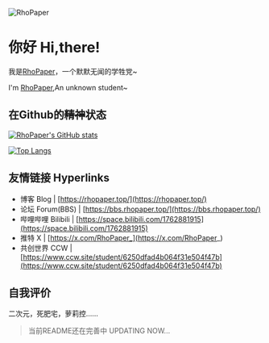 ![RhoPaper](https://socialify.git.ci/RhoPaper/RhoPaper/image?custom_description=%E7%BA%B8%E8%87%B3%E6%89%A7%0APaper+to+Hold.&description=1&font=Jost&logo=https%3A%2F%2Frhopaper.top%2Favatar.jpg&name=1&pattern=Circuit+Board&theme=Auto)



# 你好 Hi,there!

我是[RhoPaper](https://rhopaper.top/)，一个默默无闻的学牲党~

I'm [RhoPaper](https://rhopaper.top/),An unknown student~

## 在Github的~~精神~~状态

[![RhoPaper's GitHub stats](https://github-readme-stats.vercel.app/api?username=RhoPaper&show_icons=true&theme=transparent)](https://github.com/anuraghazra/github-readme-stats)

[![Top Langs](https://github-readme-stats.vercel.app/api/top-langs/?username=RhoPaper&layout=compact)](https://github.com/anuraghazra/github-readme-stats)

## 友情链接 Hyperlinks

- 博客 Blog | [https://rhopaper.top/](https://rhopaper.top/)
- 论坛 Forum(BBS) | [https://bbs.rhopaper.top/](https://bbs.rhopaper.top/)
- 哔哩哔哩 Bilibili | [https://space.bilibili.com/1762881915](https://space.bilibili.com/1762881915)
- 推特 X | [https://x.com/RhoPaper_](https://x.com/RhoPaper_)
- 共创世界 CCW | [https://www.ccw.site/student/6250dfad4b064f31e504f47b](https://www.ccw.site/student/6250dfad4b064f31e504f47b)


## 自我评价

二次元，死肥宅，萝莉控……

>当前README还在完善中 UPDATING NOW...
